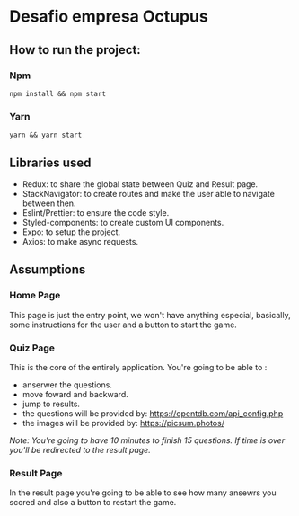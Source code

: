 # Desafio empresa Octupus

## How to run the project: 

### Npm
``` 
npm install && npm start
```
### Yarn
``` 
yarn && yarn start
```
## Libraries used
  - Redux: to share the global state between Quiz and Result page. 
  - StackNavigator: to create routes and make the user able to navigate between then.
  - Eslint/Prettier: to ensure the code style.
  - Styled-components: to create custom UI components.
  - Expo: to setup the project.
  - Axios: to make async requests.

## Assumptions

### Home Page

This page is just the entry point, we won't have anything especial, basically, some instructions for the user and a button to start the game.

### Quiz Page

This is the core of the entirely application. You're going to be able to : 
  - anserwer the questions.
  - move foward and backward.
  - jump to results.
  - the questions will be provided by: https://opentdb.com/api_config.php
  - the images will be provided by: https://picsum.photos/
  
  *Note: You're going to have 10 minutes to finish 15 questions. If time is over you'll be redirected to the result page.*
  
  
### Result Page
  In the result page you're going to be able to see how many ansewrs you scored and also a button to restart the game.
  

